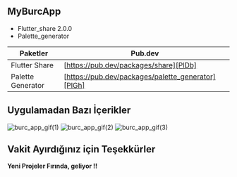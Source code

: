 ## MyBurcApp
- Flutter_share 2.0.0 
- Palette_generator

| Paketler |Pub.dev|
| ------ | ------ |
| Flutter Share | [https://pub.dev/packages/share][PlDb] |
| Palette Generator | [https://pub.dev/packages/palette_generator][PlGh] |
## Uygulamadan Bazı İçerikler

![burc_app_gif(1)](https://user-images.githubusercontent.com/47521147/139951492-4ce57d3b-9852-4983-b12f-6cc69703b94a.gif)
![burc_app_gif(2)](https://user-images.githubusercontent.com/47521147/139951478-86eeea3c-ea47-4108-997d-1bef7c197195.gif)
![burc_app_gif(3)](https://user-images.githubusercontent.com/47521147/139951464-e6a0bc7d-b812-4bf8-b24c-34195ebff5a0.gif)


## Vakit Ayırdığınız için Teşekkürler


**Yeni Projeler Fırında, geliyor !!**



